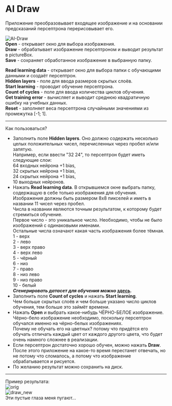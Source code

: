 # AI Draw

Приложение преобразовывает входящее изображение и на основании предсказаний персептрона перерисовывает его.    
    
![AI-Draw](https://user-images.githubusercontent.com/56697273/137807937-e5dabe7f-aaeb-449a-8a07-05285d713dcb.png)    
**Open** - открывает окно для выбора изображения.    
**Draw** - обрабатывает изображение персептроном и выводит результат в pictureBox.    
**Save** - сохраняет обработанное изображение в выбранную папку.    
    
**Read learning data** - открывает окно для выбора папки с обучающими данными и создаёт персептрон.    
**Hidden layers** - поле для ввода размеров скрытых слоёв.    
**Start learning** - проводит обучение персептрона.    
**Count of cycles** - поле для ввода количества циклов обучения.    
**Get training error** - вычисляет и выводит среднюю квадратичную ошибку на учебных данных.    
**Reset** - заполняет веса персептрона случайными значениями из промежутка [-1; 1].    
____
Как пользоваться?    
+ Заполнить поле **Hidden layers**. Оно должно содержать несколько целых положительных чисел, перечисленных через пробел и/или запятую.    
Например, если ввести "32 24", то персептрон будет иметь следующие слои:    
64 входных нейрона +1 bias,    
32 скрытых нейрона +1 bias,    
24 скрытых нейрона +1 bias,    
10 выходных нейронов.    
+ Нажать **Read learning data**. В открывшемся окне выбрать папку, содержащую в себе только изображения для обучения.    
Изображения должны быть размером 8x8 пикселей и иметь в названии 11 чисел через пробел.    
Числа в названии являются точным результатом, к которому будет стремиться обучение.    
Первое число - это уникальное число. Необходимо, чтобы не было изображений с одинаковыми именами.    
Остальные числа означают какая часть изображения более тёмная.    
1 - верх    
2 - лево    
3 - верх право    
4 - верх лево    
5 - чёрный    
6 - низ    
7 - право    
8 - низ лево    
9 - низ право    
10 - белый    
***Сгенерировать датасет для обучения можно [здесь](https://github.com/FaetterP/Generator-Training-Images).***    
+ Заполнить поле **Count of cycles** и нажать **Start learning**.    
Чем больше скрытых слоёв и чем больше указано число циклов обучения, тем больше это займёт времени.    
+ Нажать **Open** и выбрать какое-нибудь ЧЁРНО-БЕЛОЕ изображение.    
Чёрно-бело изображение необходимо, поскольку персептрон обучался именно на чёрно-белых изображениях.    
Почему не обучать его на цветных? потому что придётся его обучать отличать каждый цвет от каждого другого цвета, что будет очень намного сложнее в реализации.    
+ Если персептрон достаточно хорошо обучен, можно нажать **Draw**.    
После этого приложение на какое-то время перестанет отвечать, но не потому что сломалось, а потому что изображение обрабатывается и рисуется.    
+ По желанию результат можно сохранить на диск.    
____
Пример результата:    
![orig](https://user-images.githubusercontent.com/56697273/137812056-8797e019-93a6-4b28-aee4-2297d3c7fe4d.png)      
![draw_new](https://user-images.githubusercontent.com/56697273/138164518-431ca038-4aae-495b-b205-ad4112363669.jpg)    
Эти пустые глаза меня пугают...    
